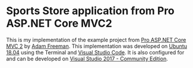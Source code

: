 ﻿# Sports Store application from Pro ASP.NET Core MVC2

This is my implementation of the example project from [Pro ASP.NET Core MVC 2](https://www.apress.com/us/book/9781484231494) by [Adam Freeman](https://www.amazon.com/default/e/B005DOMYNE?redirectedFromKindleDbs=true).  This implementation was developed on [Ubuntu 18.04](http://releases.ubuntu.com/releases/18.04/) using the Terminal and [Visual Studio Code](https://code.visualstudio.com/).  It is also configured for and can be developed on [Visual Studio 2017 - Community Edition](https://visualstudio.microsoft.com/downloads/).